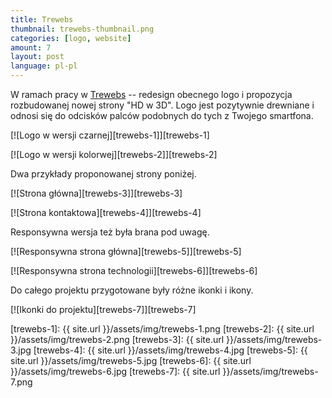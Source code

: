 ```yaml
---
title: Trewebs
thumbnail: trewebs-thumbnail.png
categories: [logo, website]
amount: 7
layout: post
language: pl-pl
---
```


W ramach pracy w [Trewebs](http://trewebs.com) -- redesign obecnego logo i propozycja rozbudowanej nowej strony "HD w 3D". Logo jest pozytywnie drewniane i odnosi się do odcisków palców podobnych do tych z Twojego smartfona.

[![Logo w wersji czarnej][trewebs-1]][trewebs-1]

[![Logo w wersji kolorwej][trewebs-2]][trewebs-2]

Dwa przykłady proponowanej strony poniżej.

[![Strona główna][trewebs-3]][trewebs-3]

[![Strona kontaktowa][trewebs-4]][trewebs-4]

Responsywna wersja też była brana pod uwagę.

[![Responsywna strona główna][trewebs-5]][trewebs-5]

[![Responsywna strona technologii][trewebs-6]][trewebs-6]

Do całego projektu przygotowane były różne ikonki i ikony.

[![Ikonki do projektu][trewebs-7]][trewebs-7]

[trewebs-1]: {{ site.url }}/assets/img/trewebs-1.png
[trewebs-2]: {{ site.url }}/assets/img/trewebs-2.png
[trewebs-3]: {{ site.url }}/assets/img/trewebs-3.jpg
[trewebs-4]: {{ site.url }}/assets/img/trewebs-4.jpg
[trewebs-5]: {{ site.url }}/assets/img/trewebs-5.jpg
[trewebs-6]: {{ site.url }}/assets/img/trewebs-6.jpg
[trewebs-7]: {{ site.url }}/assets/img/trewebs-7.png